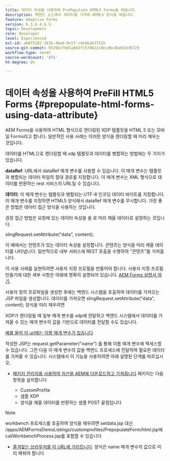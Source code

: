 ```yaml
---
title: 데이터 속성을 사용하여 PrePopulate HTML5 Forms을 채웁니다.
description: 백엔드 소스에서 데이터를 가져와 HTML5 양식을 채웁니다.
feature: Adaptive Forms
version: 6.3,6.4,6.5.
topic: Development
role: Developer
level: Experienced
exl-id: ab0f5282-383b-4be6-9c57-cded6ab37528
source-git-commit: 9529b1f6d1a863fc570822c8ecd6c4be01b36729
workflow-type: tm+mt
source-wordcount: '471'
ht-degree: 0%

---
```


# 데이터 속성을 사용하여 PreFill HTML5 Forms {#prepopulate-html-forms-using-data-attribute}


AEM Forms을 사용하여 HTML 형식으로 렌더링된 XDP 템플릿을 HTML 5 또는 모바일 Forms라고 합니다. 일반적인 사용 사례는 이러한 양식을 렌더링할 때 미리 채우는 것입니다.

데이터를 HTML으로 렌더링할 때 xdp 템플릿과 데이터를 병합하는 방법에는 두 가지가 있습니다.

**dataRef**: URL에서 dataRef 매개 변수를 사용할 수 있습니다. 이 매개 변수는 템플릿과 병합되는 데이터 파일의 절대 경로를 지정합니다. 이 매개 변수는 XML 형식으로 데이터를 반환하는 rest 서비스의 URL일 수 있습니다.

**데이터**: 이 매개 변수는 템플릿과 병합되는 UTF-8 인코딩 데이터 바이트를 지정합니다. 이 매개 변수를 지정하면 HTML5 양식에서 dataRef 매개 변수를 무시합니다. 가장 좋은 방법은 데이터 접근 방식을 사용하는 것입니다.

권장 접근 방법은 요청에 있는 데이터 속성을 을 로 미리 채울 데이터로 설정하는 것입니다.

slingRequest.setAttribute(&quot;data&quot;, content);

이 예에서는 컨텐츠가 있는 데이터 속성을 설정합니다. 콘텐츠는 양식을 미리 채울 데이터를 나타냅니다. 일반적으로 내부 서비스에 REST 호출을 수행하여 &quot;콘텐츠&quot;를 가져옵니다.

이 사용 사례를 실현하려면 사용자 지정 프로필을 만들어야 합니다. 사용자 지정 프로필 만들기에 대한 세부 사항은 아래에 명확히 설명되어 있습니다. [AEM Forms 설명서 여기](https://helpx.adobe.com/aem-forms/6/html5-forms/custom-profile.html).

사용자 정의 프로파일을 생성한 후에는 백엔드 시스템을 호출하여 데이터를 가져오는 JSP 파일을 생성합니다. 데이터를 가져오면 slingRequest.setAttribute(&quot;data&quot;, content); 양식을 미리 채우려면

XDP가 렌더링될 때 일부 매개 변수를 xdp에 전달하고 백엔드 시스템에서 데이터를 가져올 수 있는 매개 변수의 값을 기반으로 데이터를 전달할 수도 있습니다.

[예를 들어 이 url에는 이름 매개 변수가 있습니다](http://localhost:4502/content/dam/formsanddocuments/PrepopulateMobileForm.xdp/jcr:content?name=john)

작성한 JSP는 request.getParameter(&quot;name&quot;) 를 통해 이름 매개 변수에 액세스할 수 있습니다. 그런 다음 이 매개 변수의 값을 백엔드 프로세스에 전달하여 필요한 데이터를 가져올 수 있습니다.
시스템에서 이 기능을 사용하려면 아래 설명된 단계를 따르십시오.

* [패키지 관리자를 사용하여 자산을 AEM에 다운로드하고 가져옵니다](assets/prepopulatemobileform.zip)
패키지는 다음 항목을 설치합니다

   * CustomProfile
   * 샘플 XDP
   * 양식을 채울 데이터를 반환하는 샘플 POST 끝점입니다

>[!NOTE]
>
>workbench 프로세스를 호출하여 양식을 채우려면 setdata.jsp 대신 /apps/AEMFormsDemoListings/customprofiles/PrepopulateForm/html.jsp에 callWorkbenchProcess.jsp를 포함할 수 있습니다

* [즐겨찾는 브라우저를 이 URL에 가리킵니다](http://localhost:4502/content/dam/formsanddocuments/PrepopulateMobileForm.xdp/jcr:content?name=Adobe%20Systems). 양식은 name 매개 변수의 값으로 미리 채워야 합니다
